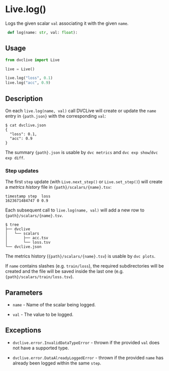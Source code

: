 # Live.log()

Logs the given scalar `val` associating it with the given `name`.

```py
 def log(name: str, val: float):
```

## Usage

```py
from dvclive import Live

live = Live()

live.log("loss", 0.1)
live.log("acc", 0.9)
```

## Description

On each `live.log(name, val)` call DVCLive will create or update the `name`
entry in `{path.json}` with the corresponding `val`:

```dvc
$ cat dvclive.json
{
  "loss": 0.1,
  "acc": 0.9
}
```

<admon type="tip">

The summary `{path}.json` is usable by `dvc metrics` and
`dvc exp show`/`dvc exp diff`.

</admon>

### Step updates

The first `step` update (with `Live.next_step()` or `Live.set_step()`) will
create a _metrics history_ file in `{path}/scalars/{name}.tsv`:

```
timestamp step  loss
1623671484747 0 0.9
```

Each subsequent call to `live.log(name, val)` will add a new row to
`{path}/scalars/{name}.tsv`.

```dvc
$ tree
├── dvclive
│   └── scalars
│       ├── acc.tsv
│       └── loss.tsv
└── dvclive.json
```

<admon type="tip">

The metrics history (`{path}/scalars/{name}.tsv`) is usable by `dvc plots`.

</admon>

If `name` contains slashes (e.g. `train/loss`), the required subdirectories will
be created and the file will be saved inside the last one (e.g.
`{path}/scalars/train/loss.tsv`).

## Parameters

- `name` - Name of the scalar being logged.

- `val` - The value to be logged.

## Exceptions

- `dvclive.error.InvalidDataTypeError` - thrown if the provided `val` does not
  have a supported type.

- `dvclive.error.DataAlreadyLoggedError` - thrown if the provided `name` has
  already been logged within the same `step`.
